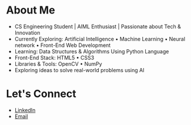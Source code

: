 # About Me


- CS Engineering Student | AIML Enthusiast | Passionate about Tech & Innovation
- Currently Exploring: Artificial Intelligence • Machine Learning • Neural network • Front-End Web Development 
- Learning: Data Structures & Algorithms Using Python Language 
- Front-End Stack: HTML5 • CSS3
- Libraries & Tools: OpenCV • NumPy  
- Exploring ideas to solve real-world problems using AI


# Let's Connect


- [LinkedIn](https://www.linkedin.com/in/itshariprasad37) 
- [Email](itsprasadsclick2906@gmail.com)
